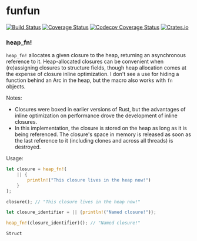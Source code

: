 # funfun

[![Build Status](https://travis-ci.org/DominicBurkart/funfun.svg?branch=master)](https://travis-ci.org/DominicBurkart/funfun)
[![Coverage Status](https://coveralls.io/repos/github/DominicBurkart/funfun/badge.svg?branch=master)](https://coveralls.io/github/DominicBurkart/funfun?branch=master)
[![Codecov Coverage Status](https://codecov.io/gh/DominicBurkart/funfun/branch/master/graphs/badge.svg)](https://codecov.io/gh/DominicBurkart/funfun)
[![Crates.io](https://img.shields.io/crates/v/funfun.svg)](https://crates.io/crates/funfun)

### heap_fn!
```heap_fn!``` allocates a given closure to the heap, returning an
asynchronous reference to it. Heap-allocated closures can be convenient
when (re)assigning closures to structure fields, though heap allocation
comes at the expense of closure inline optimization. I don't see a use
for hiding a function behind an Arc in the heap, but the macro also
works with ```fn``` objects.

Notes:
- Closures were boxed in earlier versions of Rust, but the advantages
of inline optimization on performance drove the development of inline
closures.
- In this implementation, the closure is stored on the heap as long as
it is being referenced. The closure's space in memory is released as
soon as the last reference to it (including clones and across all
threads) is destroyed.

 Usage:
```rust
let closure = heap_fn!(
    || {
        println!("This closure lives in the heap now!")
    }
);

closure(); // "This closure lives in the heap now!"

let closure_identifier = || {println!("Named closure!")};

heap_fn!(closure_identifier)(); // "Named closure!"

Struct

```